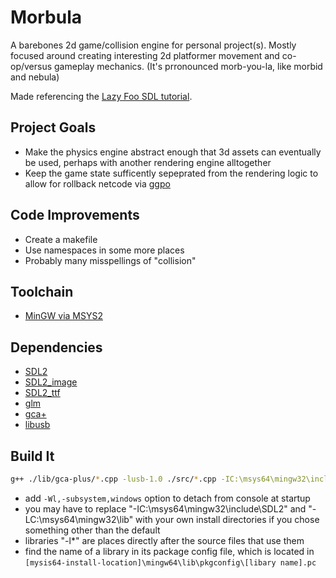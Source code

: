 # Morbula
A barebones 2d game/collision engine for personal project(s). Mostly focused around creating interesting 2d platformer movement and co-op/versus gameplay mechanics.
(It's prronounced morb-you-la, like morbid and nebula)

Made referencing the [Lazy Foo SDL tutorial](https://lazyfoo.net/tutorials/SDL/index.php).

## Project Goals
- Make the physics engine abstract enough that 3d assets can eventually be used, perhaps with another rendering engine alltogether
- Keep the game state sufficently sepeprated from the rendering logic to allow for rollback netcode via [ggpo](https://github.com/pond3r/ggpo)

## Code Improvements
- Create a makefile
- Use namespaces in some more places
- Probably many misspellings of "collision"

## Toolchain
- [MinGW via MSYS2](https://www.msys2.org/) 

## Dependencies
- [SDL2](https://packages.msys2.org/base/mingw-w64-SDL2)
- [SDL2_image](https://packages.msys2.org/base/mingw-w64-SDL2_image)
- [SDL2_ttf](https://packages.msys2.org/base/mingw-w64-SDL2_ttf)
- [glm](https://packages.msys2.org/base/mingw-w64-cglm)
- [gca+](https://github.com/YonicDev/gca-plus)
- [libusb](https://packages.msys2.org/package/mingw-w64-x86_64-libusb)

## Build It
```bash
g++ ./lib/gca-plus/*.cpp -lusb-1.0 ./src/*.cpp -IC:\msys64\mingw32\include\SDL2 -LC:\msys64\mingw32\lib -w -Wl,-subsystem,windows -lmingw32 -lSDL2main -lSDL2 -lSDL2_image -o ./bin/game
```
* add ```-Wl,-subsystem,windows``` option to detach from console at startup
* you may have to replace "-IC:\msys64\mingw32\include\SDL2" and "-LC:\msys64\mingw32\lib" with your own install directories if you chose something other than the default
* libraries "-l*" are places directly after the source files that use them
* find the name of a library in its package config file, which is located in ```[mysis64-install-location]\mingw64\lib\pkgconfig\[libary name].pc```





